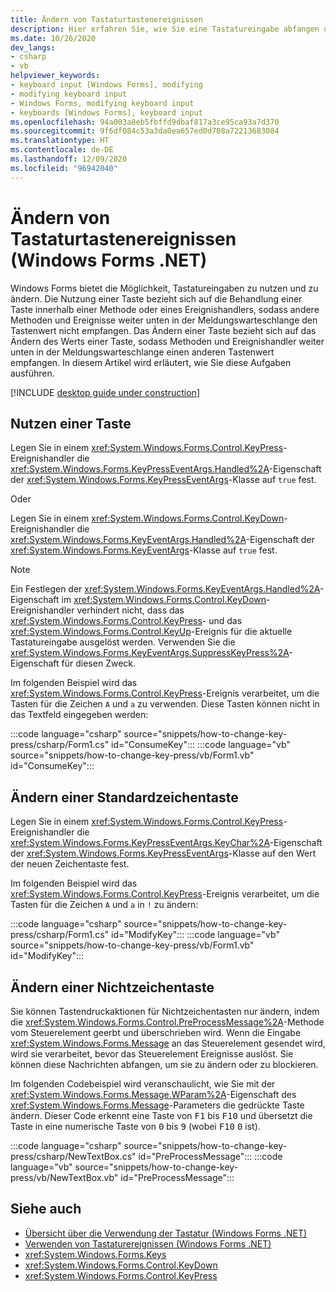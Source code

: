 ```yaml
---
title: Ändern von Tastaturtastenereignissen
description: Hier erfahren Sie, wie Sie eine Tastatureingabe abfangen und dann ändern, welche Taste in einer Windows Forms-.NET-Anwendung gedrückt wird.
ms.date: 10/26/2020
dev_langs:
- csharp
- vb
helpviewer_keywords:
- keyboard input [Windows Forms], modifying
- modifying keyboard input
- Windows Forms, modifying keyboard input
- keyboards [Windows Forms], keyboard input
ms.openlocfilehash: 94a003a8eb5fbffd9dbaf817a3ce95ca93a7d370
ms.sourcegitcommit: 9f6df084c53a3da0ea657ed0d708a72213683084
ms.translationtype: HT
ms.contentlocale: de-DE
ms.lasthandoff: 12/09/2020
ms.locfileid: "96942040"
---
```

# <a name="how-to-modify-keyboard-key-events-windows-forms-net"></a>Ändern von Tastaturtastenereignissen (Windows Forms .NET)

Windows Forms bietet die Möglichkeit, Tastatureingaben zu nutzen und zu ändern. Die Nutzung einer Taste bezieht sich auf die Behandlung einer Taste innerhalb einer Methode oder eines Ereignishandlers, sodass andere Methoden und Ereignisse weiter unten in der Meldungswarteschlange den Tastenwert nicht empfangen. Das Ändern einer Taste bezieht sich auf das Ändern des Werts einer Taste, sodass Methoden und Ereignishandler weiter unten in der Meldungswarteschlange einen anderen Tastenwert empfangen. In diesem Artikel wird erläutert, wie Sie diese Aufgaben ausführen.

[!INCLUDE [desktop guide under construction](../../includes/desktop-guide-preview-note.md)]

## <a name="consume-a-key"></a>Nutzen einer Taste

Legen Sie in einem <xref:System.Windows.Forms.Control.KeyPress>-Ereignishandler die <xref:System.Windows.Forms.KeyPressEventArgs.Handled%2A>-Eigenschaft der <xref:System.Windows.Forms.KeyPressEventArgs>-Klasse auf `true` fest.

Oder

Legen Sie in einem <xref:System.Windows.Forms.Control.KeyDown>-Ereignishandler die <xref:System.Windows.Forms.KeyEventArgs.Handled%2A>-Eigenschaft der <xref:System.Windows.Forms.KeyEventArgs>-Klasse auf `true` fest.

> [!NOTE]
> Ein Festlegen der <xref:System.Windows.Forms.KeyEventArgs.Handled%2A>-Eigenschaft im <xref:System.Windows.Forms.Control.KeyDown>-Ereignishandler verhindert nicht, dass das <xref:System.Windows.Forms.Control.KeyPress>- und das <xref:System.Windows.Forms.Control.KeyUp>-Ereignis für die aktuelle Tastatureingabe ausgelöst werden. Verwenden Sie die <xref:System.Windows.Forms.KeyEventArgs.SuppressKeyPress%2A>-Eigenschaft für diesen Zweck.

Im folgenden Beispiel wird das <xref:System.Windows.Forms.Control.KeyPress>-Ereignis verarbeitet, um die Tasten für die Zeichen `A` und `a` zu verwenden. Diese Tasten können nicht in das Textfeld eingegeben werden:

:::code language="csharp" source="snippets/how-to-change-key-press/csharp/Form1.cs" id="ConsumeKey":::
:::code language="vb" source="snippets/how-to-change-key-press/vb/Form1.vb" id="ConsumeKey":::

## <a name="modify-a-standard-character-key"></a>Ändern einer Standardzeichentaste

Legen Sie in einem <xref:System.Windows.Forms.Control.KeyPress>-Ereignishandler die <xref:System.Windows.Forms.KeyPressEventArgs.KeyChar%2A>-Eigenschaft der <xref:System.Windows.Forms.KeyPressEventArgs>-Klasse auf den Wert der neuen Zeichentaste fest.

Im folgenden Beispiel wird das <xref:System.Windows.Forms.Control.KeyPress>-Ereignis verarbeitet, um die Tasten für die Zeichen `A` und `a` in `!` zu ändern:

:::code language="csharp" source="snippets/how-to-change-key-press/csharp/Form1.cs" id="ModifyKey":::
:::code language="vb" source="snippets/how-to-change-key-press/vb/Form1.vb" id="ModifyKey":::

## <a name="modify-a-non-character-key"></a>Ändern einer Nichtzeichentaste

Sie können Tastendruckaktionen für Nichtzeichentasten nur ändern, indem die <xref:System.Windows.Forms.Control.PreProcessMessage%2A>-Methode vom Steuerelement geerbt und überschrieben wird. Wenn die Eingabe <xref:System.Windows.Forms.Message> an das Steuerelement gesendet wird, wird sie verarbeitet, bevor das Steuerelement Ereignisse auslöst. Sie können diese Nachrichten abfangen, um sie zu ändern oder zu blockieren.

Im folgenden Codebeispiel wird veranschaulicht, wie Sie mit der <xref:System.Windows.Forms.Message.WParam%2A>-Eigenschaft des <xref:System.Windows.Forms.Message>-Parameters die gedrückte Taste ändern. Dieser Code erkennt eine Taste von <kbd>F1</kbd> bis <kbd>F10</kbd> und übersetzt die Taste in eine numerische Taste von <kbd>0</kbd> bis <kbd>9</kbd> (wobei <kbd>F10</kbd> <kbd>0</kbd> ist).

:::code language="csharp" source="snippets/how-to-change-key-press/csharp/NewTextBox.cs" id="PreProcessMessage":::
:::code language="vb" source="snippets/how-to-change-key-press/vb/NewTextBox.vb" id="PreProcessMessage":::

## <a name="see-also"></a>Siehe auch

- [Übersicht über die Verwendung der Tastatur (Windows Forms .NET)](overview.md)
- [Verwenden von Tastaturereignissen (Windows Forms .NET)](events.md)
- <xref:System.Windows.Forms.Keys>
- <xref:System.Windows.Forms.Control.KeyDown>
- <xref:System.Windows.Forms.Control.KeyPress>
